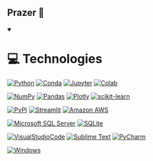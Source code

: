 ## Prazer 👋

<!--
**heberrossi/heberrossi** is a ✨ _special_ ✨ repository because its `README.md` (this file) appears on your GitHub profile.

Here are some ideas to get you started:

- 🔭 I’m currently working on ...
- 🌱 I’m currently learning ...
- 👯 I’m looking to collaborate on ...
- 🤔 I’m looking for help with ...
- 💬 Ask me about ...
- 📫 How to reach me: ...
- 😄 Pronouns: ...
- ⚡ Fun fact: ...
-->

<details open>
  <summary>
    <h1>💻 Technologies</h1>
  </summary>
  
[![Python](https://img.shields.io/badge/Python-FFD43B?logo=python&logoColor=blue)]()
[![Conda](https://img.shields.io/badge/conda-342B029.svg?logo=anaconda&logoColor=white)]()
[![Jupyter](https://img.shields.io/badge/Jupyter-F37626.svg?logo=Jupyter&logoColor=white)]()
[![Colab](https://img.shields.io/badge/Colab-F9AB00?logo=googlecolab&color=525252)]()

[![NumPy](https://img.shields.io/badge/Numpy-777BB4?logo=numpy&logoColor=white)]()
[![Pandas](https://img.shields.io/badge/Pandas-2C2D72?logo=pandas&logoColor=white)]()
[![Plotly](https://img.shields.io/badge/Plotly-239120?logo=plotly&logoColor=white)]()
[![scikit-learn](https://img.shields.io/badge/scikit_learn-F7931E?logo=scikit-learn&logoColor=white)]()
<!-- [![SciPy](https://img.shields.io/badge/SciPy-654FF0?logo=SciPy&logoColor=white)]() -->

[![PyPI](https://img.shields.io/badge/pypi-3775A9?logo=pypi&logoColor=white)]()
[![Streamlit](https://img.shields.io/badge/Streamlit-FF4B4B?logo=Streamlit&logoColor=white)]()
[![Amazon AWS](https://img.shields.io/badge/Amazon_AWS-FF9900?logo=amazonaws&logoColor=white)]()

[![Microsoft SQL Server](https://img.shields.io/badge/Microsoft%20SQL%20Server-CC2927?logo=microsoft%20sql%20server&logoColor=white)]()
[![SQLite](https://img.shields.io/badge/SQLite-07405E?logo=sqlite&logoColor=white)]()

[![VisualStudioCode](https://img.shields.io/badge/Visual_Studio_Code-0078D4?logo=visual%20studio%20code&logoColor=white)]()
[![Sublime Text](https://img.shields.io/badge/sublime_text-%23575757.svg?logo=sublime-text&logoColor=important)]()
[![PyCharm](https://img.shields.io/badge/PyCharm-000000.svg?logo=PyCharm&logoColor=white)]()

[![Windows](https://img.shields.io/badge/Windows-0078D6?logo=windows&logoColor=white)]()

